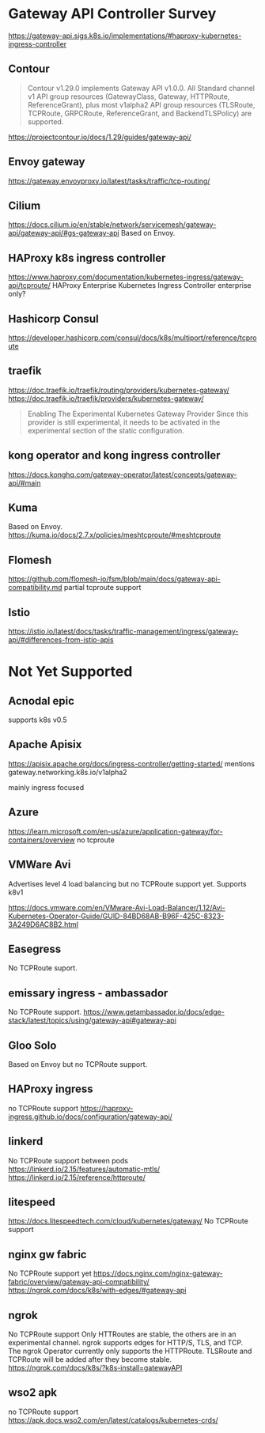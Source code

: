 # Gateway API Controller Survey

https://gateway-api.sigs.k8s.io/implementations/#haproxy-kubernetes-ingress-controller

## Contour
> Contour v1.29.0 implements Gateway API v1.0.0. All Standard channel v1 API group resources (GatewayClass, Gateway, HTTPRoute, ReferenceGrant), plus most v1alpha2 API group resources (TLSRoute, TCPRoute, GRPCRoute, ReferenceGrant, and BackendTLSPolicy) are supported.

https://projectcontour.io/docs/1.29/guides/gateway-api/

## Envoy gateway
https://gateway.envoyproxy.io/latest/tasks/traffic/tcp-routing/

## Cilium
https://docs.cilium.io/en/stable/network/servicemesh/gateway-api/gateway-api/#gs-gateway-api
Based on Envoy.

## HAProxy k8s ingress controller
https://www.haproxy.com/documentation/kubernetes-ingress/gateway-api/tcproute/
HAProxy Enterprise Kubernetes Ingress Controller
enterprise only?

## Hashicorp Consul
https://developer.hashicorp.com/consul/docs/k8s/multiport/reference/tcproute

## traefik
https://doc.traefik.io/traefik/routing/providers/kubernetes-gateway/
https://doc.traefik.io/traefik/providers/kubernetes-gateway/ 
> Enabling The Experimental Kubernetes Gateway Provider
> Since this provider is still experimental, it needs to be activated in the experimental section of the static configuration.

## kong operator and kong ingress controller
https://docs.konghq.com/gateway-operator/latest/concepts/gateway-api/#main

## Kuma
Based on Envoy.
https://kuma.io/docs/2.7.x/policies/meshtcproute/#meshtcproute

## Flomesh
https://github.com/flomesh-io/fsm/blob/main/docs/gateway-api-compatibility.md
partial tcproute support

## Istio
https://istio.io/latest/docs/tasks/traffic-management/ingress/gateway-api/#differences-from-istio-apis

# Not Yet Supported

## Acnodal epic
supports k8s v0.5 

## Apache Apisix
https://apisix.apache.org/docs/ingress-controller/getting-started/ mentions 
gateway.networking.k8s.io/v1alpha2

mainly ingress focused

## Azure
https://learn.microsoft.com/en-us/azure/application-gateway/for-containers/overview
no tcproute

## VMWare Avi
Advertises level 4 load balancing but no TCPRoute support yet.
Supports k8v1

https://docs.vmware.com/en/VMware-Avi-Load-Balancer/1.12/Avi-Kubernetes-Operator-Guide/GUID-84BD68AB-B96F-425C-8323-3A249D6AC8B2.html


## Easegress
No TCPRoute suport.

## emissary ingress - ambassador
No TCPRoute support.
https://www.getambassador.io/docs/edge-stack/latest/topics/using/gateway-api#gateway-api


## Gloo Solo
Based on Envoy but no TCPRoute support.

## HAProxy ingress
no TCPRoute support
https://haproxy-ingress.github.io/docs/configuration/gateway-api/

## linkerd
No TCPRoute support
between pods https://linkerd.io/2.15/features/automatic-mtls/
https://linkerd.io/2.15/reference/httproute/
## litespeed
https://docs.litespeedtech.com/cloud/kubernetes/gateway/
No TCPRoute support

## nginx gw fabric 
No TCPRoute support yet
https://docs.nginx.com/nginx-gateway-fabric/overview/gateway-api-compatibility/
https://ngrok.com/docs/k8s/with-edges/#gateway-api

## ngrok
No TCPRoute support
Only HTTRoutes are stable, the others are in an experimental channel. ngrok supports edges for HTTP/S, TLS, and TCP. The ngrok Operator currently only supports the HTTPRoute. TLSRoute and TCPRoute will be added after they become stable.
https://ngrok.com/docs/k8s/?k8s-install=gatewayAPI

## wso2 apk
no TCPRoute support
https://apk.docs.wso2.com/en/latest/catalogs/kubernetes-crds/
